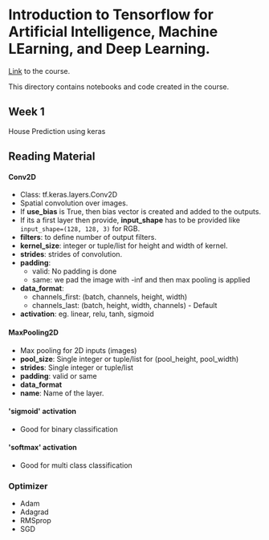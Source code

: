# Introduction to Tensorflow for Artificial Intelligence, Machine LEarning, and Deep Learning.

[Link](https://www.coursera.org/learn/introduction-tensorflow) to the course.

This directory contains notebooks and code created in the course.

## Week 1

House Prediction using keras

## Reading Material

#### Conv2D

* Class: tf.keras.layers.Conv2D
* Spatial convolution over images.
* If **use_bias** is True, then bias vector is created and added to the outputs.
* If its a first layer then provide, **input_shape** has to be provided like `input_shape=(128, 128, 3)` for RGB.
* **filters**: to define number of output filters.
* **kernel_size**: integer or tuple/list for height and width of kernel.
* **strides**: strides of convolution.
* **padding**:
  * valid: No padding is done
  * same: we pad the image with -inf and then max pooling is applied
* **data_format**: 
  * channels_first: (batch, channels, height, width)
  * channels_last: (batch, height, width, channels) - Default
* **activation**: eg. linear, relu, tanh, sigmoid  

#### MaxPooling2D

* Max pooling for 2D inputs (images)
* **pool_size**: Single integer or tuple/list for (pool_height, pool_width)
* **strides**: Single integer or tuple/list
* **padding**: valid or same
* **data_format**
* **name**: Name of the layer.

#### 'sigmoid' activation

* Good for binary classification

#### 'softmax' activation

* Good for multi class classification


### Optimizer

* Adam
* Adagrad
* RMSprop
* SGD